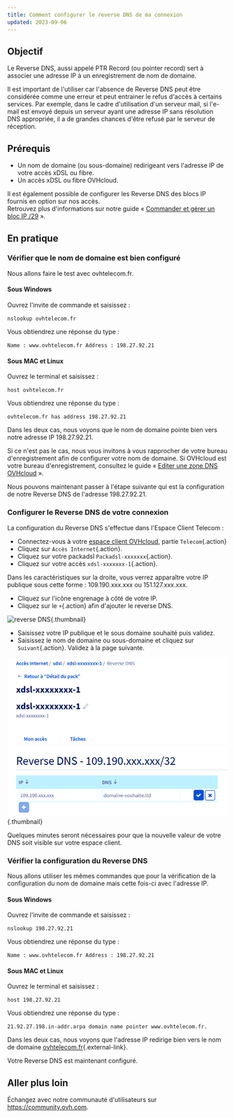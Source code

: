 ```yaml
---
title: Comment configurer le reverse DNS de ma connexion
updated: 2023-09-06
---
```


## Objectif

Le Reverse DNS, aussi appelé PTR Record (ou pointer record) sert à associer une adresse IP à un enregistrement de nom de domaine.

Il est important de l'utiliser car l'absence de Reverse DNS peut être considérée comme une erreur et peut entrainer le refus d'accès à certains services.
Par exemple, dans le cadre d'utilisation d'un serveur mail, si l'e-mail est envoyé depuis un serveur ayant une adresse IP sans résolution DNS appropriée, il a de grandes chances d'être refusé par le serveur de réception.

## Prérequis

- Un nom de domaine (ou sous-domaine) redirigeant vers l'adresse IP de votre accès xDSL ou fibre.
- Un accès xDSL ou fibre OVHcloud.

Il est également possible de configurer les Reverse DNS des blocs IP fournis en option sur nos accès.<br>
Retrouvez plus d'informations sur notre guide « [Commander et gérer un bloc IP /29](/pages/web_cloud/internet/internet_access/comment_commander_et_gerer_un_bloc_ip_29) ».

## En pratique

### Vérifier que le nom de domaine est bien configuré

Nous allons faire le test avec ovhtelecom.fr.

#### Sous Windows

Ouvrez l'invite de commande et saisissez :

```console
nslookup ovhtelecom.fr
```

Vous obtiendrez une réponse du type :

```console
Name : www.ovhtelecom.fr Address : 198.27.92.21
```

#### Sous MAC et Linux

Ouvrez le terminal et saisissez :

```console
host ovhtelecom.fr
```

Vous obtiendrez une réponse du type :

```console
ovhtelecom.fr has address 198.27.92.21
```

Dans les deux cas, nous voyons que le nom de domaine pointe bien vers notre adresse IP 198.27.92.21.<br>

Si ce n'est pas le cas, nous vous invitons à vous rapprocher de votre bureau d'enregistrement afin de configurer votre nom de domaine. Si OVHcloud est votre bureau d'enregistrement, consultez le guide « [Editer une zone DNS OVHcloud](/pages/web_cloud/domains/dns_zone_edit) ».

Nous pouvons maintenant passer à l'étape suivante qui est la configuration de notre Reverse DNS de l'adresse 198.27.92.21.

### Configurer le Reverse DNS de votre connexion

La configuration du Reverse DNS s'effectue dans l'Espace Client Telecom :

- Connectez-vous à votre [espace client OVHcloud](https://www.ovh.com/auth/?action=gotomanager&from=https://www.ovh.com/fr/&ovhSubsidiary=fr), partie `Telecom`{.action}
- Cliquez sur `Accès Internet`{.action}.
- Cliquez sur votre packadsl `Packadsl-xxxxxxx`{.action}.
- Cliquez sur votre accès `xdsl-xxxxxxx-1`{.action}.

Dans les caractéristiques sur la droite, vous verrez apparaître votre IP publique sous cette forme : 109.190.xxx.xxx ou 151.127.xxx.xxx.

- Cliquez sur l'icône engrenage à côté de votre IP.
- Cliquez sur le `+`{.action} afin d'ajouter le reverse DNS.

![reverse DNS](images/XDSL-ReverseDNS.png){.thumbnail}

- Saisissez votre IP publique et le sous domaine souhaité puis validez.
- Saisissez le nom de domaine ou sous-domaine et cliquez sur `Suivant`{.action}. Validez à la page suivante.

![reverse DNS](images/telecom-reversedns-add-reverse.png){.thumbnail}


Quelques minutes seront nécessaires pour que la nouvelle valeur de votre DNS soit visible sur votre espace client.

### Vérifier la configuration du Reverse DNS

Nous allons utiliser les mêmes commandes que pour la vérification de la configuration du nom de domaine mais cette fois-ci avec l'adresse IP.

#### Sous Windows

Ouvrez l'invite de commande et saisissez :

```console
nslookup 198.27.92.21
```

Vous obtiendrez une réponse du type :

```console
Name : www.ovhtelecom.fr Address : 198.27.92.21
```

#### Sous MAC et Linux

Ouvrez le terminal et saisissez :

```console
host 198.27.92.21
```

Vous obtiendrez une réponse du type :

```console
21.92.27.198.in-addr.arpa domain name pointer www.ovhtelecom.fr.
```

Dans les deux cas, nous voyons que l'adresse IP redirige bien vers le nom de domaine [ovhtelecom.fr](http://ovhtelecom.fr){.external-link}.

Votre Reverse DNS est maintenant configuré.

## Aller plus loin

Échangez avec notre communauté d'utilisateurs sur <https://community.ovh.com>.
